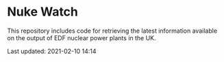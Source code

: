 # Nuke Watch

This repository includes code for retrieving the latest information available on the output of EDF nuclear power plants in the UK.

Last updated: 2021-02-10 14:14